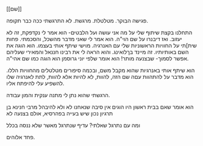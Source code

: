 
[[שם]]

פגישה הבוקר. מטלטלת. מרגשת.
לא התרגשתי ככה כבר תקופה.

התחלנו בקצת שיתוף שלי על מה אני עושה ועל הלבטים- הוא אמר לי נקדפקת, זה לא יעזוב.
ואז דיבנרו על שם הוי"ה. הוא אמר לי שאני מדבר מהשכל, והסכמתי. פחות שית]תי על החוויות הראשוניות שלי עם האנרגיה.
מוישי שיתף אותי בעצמו. הוא הוגה את השם באותיותיו. זה מיינד בךלואינג.
והוא הראה לי את רבינו חננאל והמאירי שעליהם אפשר לסמוך- שבצנעה מותר!
הוא אומר שלפי יוני גרוסמן הוא הוגה כמו שם אהי"ה.

הוא שיתף אותי באנרגיות שהוא מקבל משם, ובכמה סיפורים מטלטלים מהחוויות הללו.
הוא מדבר על להתהוות עםה שם הזה, להוות, לא להיות אלא להוות,
לתת לאנרגיה שלו להשפיע עלי
להיפתח אליו.

הרגשתי שהוא נתן לי מתנה ענקית
והמון עבודה.

הוא אומר שאם בבית ראשון היו הוגים אין סיבה שנאחנו לא
ולא להיבהל מרבי חנינא בן תרגיון
נכון שיש בעייה בפהרסיא, אולם בצנעה לא

ומה עם נתרגל שאלתי?
עדיף שנתרגל מאשר שלא ננסה בכלל

פחד אלוהים.

